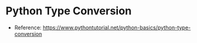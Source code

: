 # Python Type Conversion

- Reference: https://www.pythontutorial.net/python-basics/python-type-conversion
